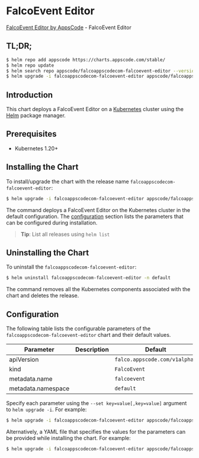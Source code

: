 # FalcoEvent Editor

[FalcoEvent Editor by AppsCode](https://appscode.com) - FalcoEvent Editor

## TL;DR;

```bash
$ helm repo add appscode https://charts.appscode.com/stable/
$ helm repo update
$ helm search repo appscode/falcoappscodecom-falcoevent-editor --version=v0.14.0
$ helm upgrade -i falcoappscodecom-falcoevent-editor appscode/falcoappscodecom-falcoevent-editor -n default --create-namespace --version=v0.14.0
```

## Introduction

This chart deploys a FalcoEvent Editor on a [Kubernetes](http://kubernetes.io) cluster using the [Helm](https://helm.sh) package manager.

## Prerequisites

- Kubernetes 1.20+

## Installing the Chart

To install/upgrade the chart with the release name `falcoappscodecom-falcoevent-editor`:

```bash
$ helm upgrade -i falcoappscodecom-falcoevent-editor appscode/falcoappscodecom-falcoevent-editor -n default --create-namespace --version=v0.14.0
```

The command deploys a FalcoEvent Editor on the Kubernetes cluster in the default configuration. The [configuration](#configuration) section lists the parameters that can be configured during installation.

> **Tip**: List all releases using `helm list`

## Uninstalling the Chart

To uninstall the `falcoappscodecom-falcoevent-editor`:

```bash
$ helm uninstall falcoappscodecom-falcoevent-editor -n default
```

The command removes all the Kubernetes components associated with the chart and deletes the release.

## Configuration

The following table lists the configurable parameters of the `falcoappscodecom-falcoevent-editor` chart and their default values.

|     Parameter      | Description |                 Default                  |
|--------------------|-------------|------------------------------------------|
| apiVersion         |             | <code>falco.appscode.com/v1alpha1</code> |
| kind               |             | <code>FalcoEvent</code>                  |
| metadata.name      |             | <code>falcoevent</code>                  |
| metadata.namespace |             | <code>default</code>                     |


Specify each parameter using the `--set key=value[,key=value]` argument to `helm upgrade -i`. For example:

```bash
$ helm upgrade -i falcoappscodecom-falcoevent-editor appscode/falcoappscodecom-falcoevent-editor -n default --create-namespace --version=v0.14.0 --set apiVersion=falco.appscode.com/v1alpha1
```

Alternatively, a YAML file that specifies the values for the parameters can be provided while
installing the chart. For example:

```bash
$ helm upgrade -i falcoappscodecom-falcoevent-editor appscode/falcoappscodecom-falcoevent-editor -n default --create-namespace --version=v0.14.0 --values values.yaml
```
